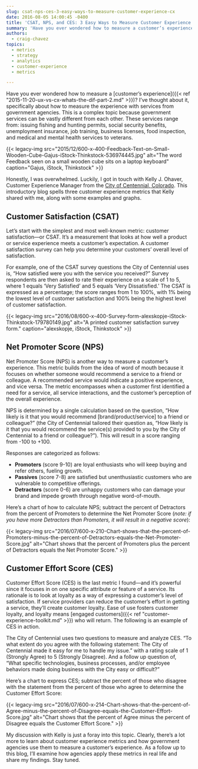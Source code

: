 ```yaml
---
slug: csat-nps-ces-3-easy-ways-to-measure-customer-experience-cx
date: 2016-08-05 14:00:45 -0400
title: 'CSAT, NPS, and CES: 3 Easy Ways to Measure Customer Experience (CX)'
summary: 'Have you ever wondered how to measure a customer’s experience? I’ve thought about it, specifically about how to measure the experience with services from government agencies. This is a complex topic because government services can be vastly different from each other.'
authors:
  - craig-chavez
topics:
  - metrics
  - strategy
  - analytics
  - customer-experience
  - metrics

---
```


Have you ever wondered how to measure a [customer’s experience]({{< ref "2015-11-20-ux-vs-cx-whats-the-dif-part-2.md" >}})? I’ve thought about it, specifically about how to measure the experience with services from government agencies. This is a complex topic because government services can be vastly different from each other. These services range from: issuing fishing and hunting permits, social security benefits, unemployment insurance, job training, business licenses, food inspection, and medical and mental health services to veterans.

{{< legacy-img src="2015/12/600-x-400-Feedback-Text-on-Small-Wooden-Cube-Gajus-iStock-Thinkstock-536974445.jpg" alt="The word Feedback seen on a small wooden cube sits on a laptop keyboard" caption="Gajus, iStock, Thinkstock" >}}

Honestly, I was overwhelmed. Luckily, I got in touch with Kelly J. Ohaver, Customer Experience Manager from the [City of Centennial, Colorado](http://www.centennialco.gov/). This introductory blog spells three customer experience metrics that Kelly shared with me, along with some examples and graphs.

## Customer Satisfaction (CSAT)

Let’s start with the simplest and most well-known metric: customer satisfaction—or CSAT. It’s a measurement that looks at how well a product or service experience meets a customer’s expectation. A customer satisfaction survey can help you determine your customers&#8217; overall level of satisfaction.

For example, one of the CSAT survey questions the City of Centennial uses is, &#8220;How satisfied were you with the service you received?&#8221; Survey respondents are then asked to rate their experience on a scale of 1 to 5, where 1 equals ‘Very Satisfied’ and 5 equals ‘Very Dissatisfied.’ The CSAT is expressed as a percentage; the score ranges from 1 to 100%, with 1% being the lowest level of customer satisfaction and 100% being the highest level of customer satisfaction.

{{< legacy-img src="2016/08/600-x-400-Survey-form-alexskopje-iStock-Thinkstock-179780149.jpg" alt="A printed customer satisfaction survey form." caption="alexskopje, iStock, Thinkstock" >}}

## Net Promoter Score (NPS)

Net Promoter Score (NPS) is another way to measure a customer’s experience. This metric builds from the idea of word of mouth because it focuses on whether someone would recommend a service to a friend or colleague. A recommended service would indicate a positive experience, and vice versa. The metric encompasses when a customer first identified a need for a service, all service interactions, and the customer’s perception of the overall experience.

NPS is determined by a single calculation based on the question, &#8220;How likely is it that you would recommend [brand/product/service] to a friend or colleague?&#8221; (the City of Centennial tailored their question as, &#8220;How likely is it that you would recommend the service(s) provided to you by the City of Centennial to a friend or colleague?&#8221;). This will result in a score ranging from -100 to +100.

Responses are categorized as follows:

  * **Promoters** (score 9-10) are loyal enthusiasts who will keep buying and refer others, fueling growth.
  * **Passives** (score 7-8) are satisfied but unenthusiastic customers who are vulnerable to competitive offerings.
  * **Detractors** (score 0-6) are unhappy customers who can damage your brand and impede growth through negative word-of-mouth.

Here’s a chart of how to calculate NPS; subtract the percent of Detractors from the percent of Promoters to determine the Net Promoter Score (_note: if you have more Detractors than Promoters, it will result in a negative score_):

{{< legacy-img src="2016/07/600-x-210-Chart-shows-that-the-percent-of-Promoters-minus-the-percent-of-Detractors-equals-the-Net-Promoter-Score.jpg" alt="Chart shows that the percent of Promoters plus the percent of Detractors equals the Net Promoter Score." >}}

## Customer Effort Score (CES)

Customer Effort Score (CES) is the last metric I found—and it’s powerful since it focuses in on one specific attribute or feature of a service. Its rationale is to look at loyalty as a way of expressing a customer’s level of satisfaction. If service providers can reduce the customer’s effort in getting a service, they’ll create customer loyalty. Ease of use fosters customer loyalty, and loyalty means [engaged customers]({{< ref "customer-experience-toolkit.md" >}}) who will return. The following is an example of CES in action.

The City of Centennial uses two questions to measure and analyze CES. &#8220;To what extent do you agree with the following statement: The City of Centennial made it easy for me to handle my issue.&#8221; with a rating scale of 1 (Strongly Agree) to 5 (Strongly Disagree). And a follow up question of, &#8220;What specific technologies, business processes, and/or employee behaviors made doing business with the City easy or difficult?&#8221;

Here’s a chart to express CES; subtract the percent of those who disagree with the statement from the percent of those who agree to determine the Customer Effort Score:

{{< legacy-img src="2016/07/600-x-214-Chart-shows-that-the-percent-of-Agree-minus-the-percent-of-Disagree-equals-the-Customer-Effort-Score.jpg" alt="Chart shows that the percent of Agree minus the percent of Disagree equals the Customer Effort Score." >}}

My discussion with Kelly is just a foray into this topic. Clearly, there’s a lot more to learn about customer experience metrics and how government agencies use them to measure a customer’s experience. As a follow up to this blog, I’ll examine how agencies apply these metrics in real life and share my findings. Stay tuned.
